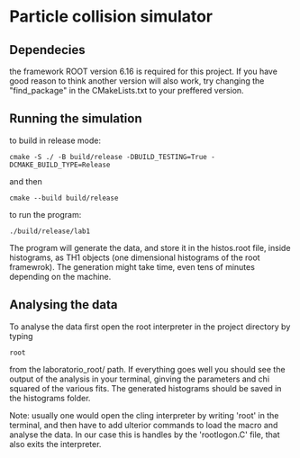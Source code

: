 # Particle collision simulator
Dependecies
-----
the framework ROOT version 6.16 is required for this project. If you have good reason to think another version will also work, try changing the "find_package" in the CMakeLists.txt to your preffered version.

Running the simulation
-----
to build in release mode:

```
cmake -S ./ -B build/release -DBUILD_TESTING=True -DCMAKE_BUILD_TYPE=Release
```
and then 

```
cmake --build build/release
```
to run the program:
```
./build/release/lab1
```
The program will generate the data, and store it in the histos.root file, inside histograms, as TH1 objects (one dimensional histograms of the root framewrok). The generation might take time, even tens of minutes depending on the machine.

Analysing the data
-----
To analyse the data first open the root interpreter in the project directory by typing
```
root
```
from the laboratorio_root/ path.
If everything goes well you should see the output of the analysis in your terminal, ginving the parameters and chi squared of the various fits.
The generated histograms should be saved in the histograms folder.

Note: usually one would open the cling interpreter by writing 'root' in the terminal, and then have to add ulterior commands to load the macro and analyse the data. In our case this is handles by the 'rootlogon.C' file, that also exits the interpreter.


